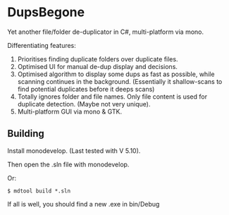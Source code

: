 # DupsBegone
Yet another file/folder de-duplicator in C#, multi-platform via mono.

Differentiating features:
 1. Prioritises finding duplicate folders over duplicate files.
 2. Optimised UI for manual de-dup display and decisions.
 3. Optimised algorithm to display some dups as fast as possible, while scanning continues in the background.
    (Essentially it shallow-scans to find potential duplicates before it deeps scans)
 4. Totally ignores folder and file names. Only file content is used for duplicate detection. (Maybe not very unique).
 5. Multi-platform GUI via mono & GTK.

 ## Building
 Install monodevelop. (Last tested with V 5.10).

 Then open the .sln file with monodevelop.

 Or:

 ```
 $ mdtool build *.sln
 ```
If all is well, you should find a new .exe in bin/Debug

